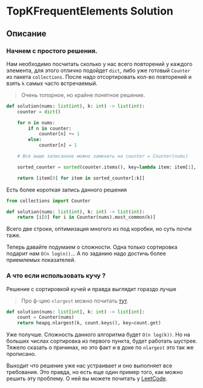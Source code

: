 # TopKFrequentElements Solution

## Описание

### Начнем с простого решения.

Нам необходимо посчитать сколько у нас всего повторений у каждого элемента, для этого отлично подойдет `dict`, либо уже готовый `Counter` из пакета `collections`. После надо отсортировать кол-во повторений и взять `k` самых часто встречаемый.

> Очень топорное, но крайне понятное решение.

```python
def solution(nums: list(int), k: int) -> list(int):
    counter = dict()

    for n in nums:
        if n in counter:
            counter[n] += 1
        else:
            counter[n] = 1

    # Все выше записанное можно заменить на counter = Counter(nums)

    sorted_counter = sorted(counter.items(), key=lambda item: item[1], reverse=True)

    return [item[0] for item in sorted_counter[:k]]
```

Есть более короткая запись данного решения 

```python
from collections import Counter

def solution(nums: list(int), k: int) -> list(int):
    return [i[0] for i in Counter(nums).most_common(k)]
```

Всего две строки, оптимизация многого из под коробки, но суть почти таже.

Теперь давайте подумаем о сложности. Одна только сортировка подарит нам `O(n log(n))`... А по заданию надо достичь более приемлемых показателей.

### А что если использовать кучу ?

Решение с сортировкой кучей и правда выглядит гораздо лучше

> Про ф-цию `nlargest` можно почитать [тут](https://docs-python.ru/standart-library/modul-heapq-python/funktsija-nlargest-modulja-heapq/).
```python
def solution(nums: list[int], k: int) -> list[int]: 
    count = Counter(nums)
    return heapq.nlargest(k, count.keys(), key=count.get) 
```

Уже получше. Сложность данного алгоритма будет `O(n log(k))`. Но на больших числах сортировка из первого пункта, будет работать шустрее. Тяжело сказать о причинах, но это факт и в доке по `nlargest` это так же прописано.

Выходит что решение уже нас устраивает и оно выполняет все требования. Это правда, но есть еще один пример того, как можно решить эту проблему. О ней вы можете почитать у [LeetCode](https://leetcode.com/problems/top-k-frequent-elements/editorial/).



